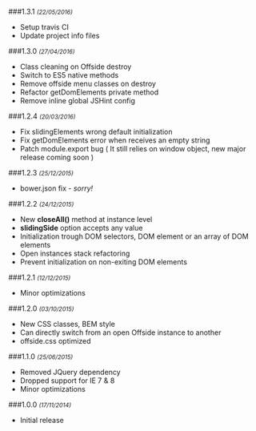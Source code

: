 ###1.3.1 <small>*(22/05/2016)*</small>
- Setup travis CI
- Update project info files

###1.3.0 <small>*(27/04/2016)*</small>

- Class cleaning on Offside destroy
- Switch to ES5 native methods
- Remove offside menu classes on destroy
- Refactor getDomElements private method
- Remove inline global JSHint config

###1.2.4 <small>*(20/03/2016)*</small>

- Fix slidingElements wrong default initialization
- Fix getDomElements error when receives an empty string
- Patch module.export bug ( It still relies on window object, new major release coming soon )

###1.2.3 <small>*(25/12/2015)*</small>

- bower.json fix - *sorry!*

###1.2.2 <small>*(24/12/2015)*</small>

- New **closeAll()** method at instance level 
- **slidingSide** option accepts any value
- Initialization trough DOM selectors, DOM element or an array of DOM elements
- Open instances stack refactoring
- Prevent initialization on non-exiting DOM elements

###1.2.1 <small>*(12/12/2015)*</small>

- Minor optimizations

###1.2.0 <small>*(03/10/2015)*</small>

- New CSS classes, BEM style
- Can directly switch from an open Offside instance to another
- offside.css optimized

###1.1.0 <small>*(25/06/2015)*</small>

- Removed JQuery dependency
- Dropped support for IE 7 & 8
- Minor optimizations

###1.0.0 <small>*(17/11/2014)*</small>

- Initial release